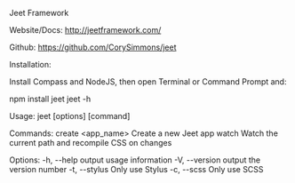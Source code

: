Jeet Framework

Website/Docs: http://jeetframework.com/

Github: https://github.com/CorySimmons/jeet

Installation:

Install Compass and NodeJS, then open Terminal or Command Prompt and:

npm install jeet
jeet -h


Usage: jeet [options] [command]

Commands:
    create <app_name>      Create a new Jeet app
    watch                  Watch the current path and recompile CSS on changes

Options:
    -h, --help     output usage information
    -V, --version  output the version number
    -t, --stylus   Only use Stylus
    -c, --scss     Only use SCSS